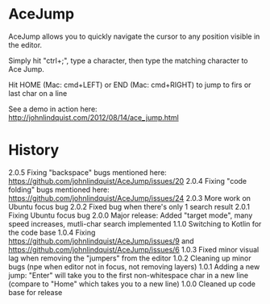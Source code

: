 AceJump
=======


AceJump allows you to quickly navigate the cursor to any position visible in the editor.

Simply hit "ctrl+;", type a character, then type the matching character to Ace Jump.

Hit HOME (Mac: cmd+LEFT) or END (Mac: cmd+RIGHT) to jump to firs or last char on a line

See a demo in action here: http://johnlindquist.com/2012/08/14/ace_jump.html



History
=======

2.0.5 Fixing "backspace" bugs mentioned here: https://github.com/johnlindquist/AceJump/issues/20
2.0.4 Fixing "code folding" bugs mentioned here: https://github.com/johnlindquist/AceJump/issues/24
2.0.3 More work on Ubuntu focus bug
2.0.2 Fixed bug when there's only 1 search result
2.0.1 Fixing Ubuntu focus bug
2.0.0 Major release: Added "target mode", many speed increases, mutli-char search implemented
1.1.0 Switching to Kotlin for the code base
1.0.4 Fixing https://github.com/johnlindquist/AceJump/issues/9 and https://github.com/johnlindquist/AceJump/issues/6
1.0.3 Fixed minor visual lag when removing the "jumpers" from the editor
1.0.2 Cleaning up minor bugs (npe when editor not in focus, not removing layers)
1.0.1 Adding a new jump: "Enter" will take you to the first non-whitespace char in a new line (compare to "Home" which takes you to a new line)
1.0.0 Cleaned up code base for release
